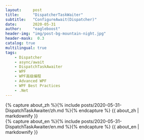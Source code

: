 ```yaml
---
layout:     post
title:      "DispatcherTaskWaiter"
subtitle:   "ConfigureAwait(Dispatcher)"
date:       2020-05-31
author:     "eagleboost"
header-img: "img/post-bg-mountain-night.jpg"
header-mask:  0.3
catalog: true
multilingual: true
tags:
    - Dispatcher
    - async/await
    - DispatchTaskAwaiter
    - WPF
    - WPF高级编程
    - Advanced WPF
    - WPF Best Practices
    - .Net
---
```


<!-- Chinese Version -->
<div class="zh post-container">
    {% capture about_zh %}{% include posts/2020-05-31-DispatchTaskAwaiter/zh.md %}{% endcapture %}
    {{ about_zh | markdownify }}
</div>

<!-- English Version -->
<div class="en post-container">
    {% capture about_en %}{% include posts/2020-05-31-DispatchTaskAwaiter/en.md %}{% endcapture %}
    {{ about_en | markdownify }}
</div>
